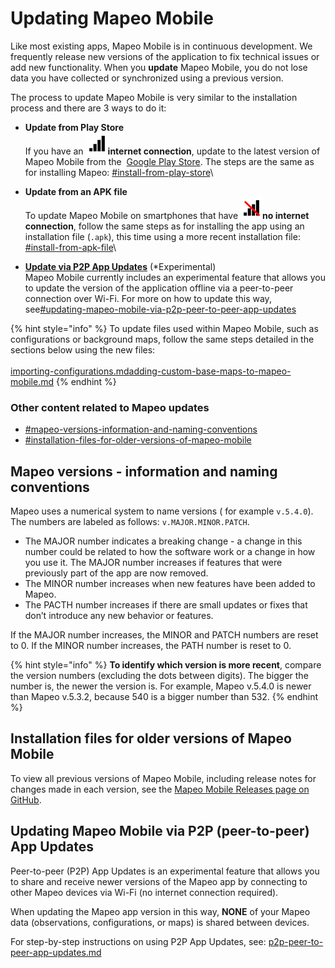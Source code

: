 # Updating Mapeo Mobile

Like most existing apps, Mapeo Mobile is in continuous development. We frequently release new versions of the application to fix technical issues or add new functionality. When you **update** Mapeo Mobile, you do not lose data you have collected or synchronized using a previous version.

The process to update Mapeo Mobile is very similar to the installation process and there are 3 ways to do it:

* **Update from Play Store**\
  If you have an <img src="../../.gitbook/assets/Internet_connection.png" alt="" data-size="line">**internet connection**, update to the latest version of Mapeo Mobile from the <img src="https://lh5.googleusercontent.com/12JKLq6v4NOosOrMWed5oh6WPYPge3hcwt2nwsmC1Bdq4AUQoQWTqN9Z2T2sgzRBxmjKjDb4nB40Xv3mH3U5TxH88r4BKnj_p25ERgOKOYGEYNby3VLvSWnWjYKn2w" alt="" data-size="line"> [Google Play Store](https://play.google.com/store/apps/details?id=com.mapeo\&hl=en\_CA\&gl=US). The steps are the same as for installing Mapeo: [#install-from-play-store](installing-mapeo-mobile.md#install-from-play-store "mention")\

* **Update from an APK file**\
  To update Mapeo Mobile on smartphones that have <img src="../../.gitbook/assets/no_internet_connection.png" alt="" data-size="line">**no internet** **connection**, follow the same steps as for installing the app using an installation file (`.apk`), this time using a more recent installation file: [#install-from-apk-file](installing-mapeo-mobile.md#install-from-apk-file "mention")\

* [**Update via P2P App Updates**](updating-mapeo-mobile.md#updating-mapeo-mobile-via-p2p-peer-to-peer-app-updates) (\*Experimental)\
  Mapeo Mobile currently includes an experimental feature that allows you to update the version of the application offline via a peer-to-peer connection over Wi-Fi. For more on how to update this way, see[#updating-mapeo-mobile-via-p2p-peer-to-peer-app-updates](updating-mapeo-mobile.md#updating-mapeo-mobile-via-p2p-peer-to-peer-app-updates "mention")

{% hint style="info" %}
To update files used within Mapeo Mobile, such as configurations or background maps, follow the same steps detailed in the sections below using the new files:\
\
[importing-configurations.md](importing-configurations.md "mention")[adding-custom-base-maps-to-mapeo-mobile.md](adding-custom-base-maps-to-mapeo-mobile.md "mention")&#x20;
{% endhint %}

### Other content related to Mapeo updates

* [#mapeo-versions-information-and-naming-conventions](updating-mapeo-mobile.md#mapeo-versions-information-and-naming-conventions "mention")
* [#installation-files-for-older-versions-of-mapeo-mobile](updating-mapeo-mobile.md#installation-files-for-older-versions-of-mapeo-mobile "mention")

## Mapeo versions - information and naming conventions

Mapeo uses a numerical system to name versions ( for example `v.5.4.0`). The numbers are labeled as follows: `v.MAJOR.MINOR.PATCH`.

* The MAJOR number indicates a breaking change - a change in this number could be related to how the software work or a change in how you use it. The MAJOR number increases if features that were previously part of the app are now removed.
* The MINOR number increases when new features have been added to Mapeo.
* The PACTH number increases if there are small updates or fixes that don’t introduce any new behavior or features.

If the MAJOR number increases, the MINOR and PATCH numbers are reset to 0. If the MINOR number increases, the PATH number is reset to 0.

{% hint style="info" %}
**To identify which version is more recent**, compare the version numbers (excluding the dots between digits). The bigger the number is, the newer the version is. For example, Mapeo v.5.4.0 is newer than Mapeo v.5.3.2, because 540 is a bigger number than 532.
{% endhint %}

## Installation files for older versions of Mapeo Mobile

To view all previous versions of Mapeo Mobile, including release notes for changes made in each version, see the [Mapeo Mobile Releases page on GitHub](https://github.com/digidem/mapeo-mobile/releases).

## Updating Mapeo Mobile via P2P (peer-to-peer) App Updates

Peer-to-peer (P2P) App Updates is an experimental feature that allows you to share and receive newer versions of the Mapeo app by connecting to other Mapeo devices via Wi-Fi (no internet connection required).&#x20;

When updating the Mapeo app version in this way, **NONE** of your Mapeo data (observations, configurations, or maps) is shared between devices.

For step-by-step instructions on using P2P App Updates, see: [p2p-peer-to-peer-app-updates.md](experiments-turning-on-experimental-features/p2p-peer-to-peer-app-updates.md "mention")
